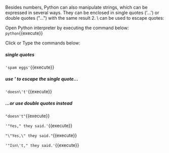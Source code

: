 
Besides numbers, Python can also manipulate strings, which can be expressed in several ways. They can be enclosed in single quotes ('...') or double quotes ("...") with the same result 2. \ can be used to escape quotes:

Open Python interpreter by executing the command below:
`python`{{execute}} 

Click or Type the commands below:

##### single quotes
`'spam eggs'`{{execute}} 

##### use \' to escape the single quote...
`'doesn\'t'`{{execute}} 

##### ...or use double quotes instead
`"doesn't"`{{execute}} 

`'"Yes," they said.'`{{execute}} 

`"\"Yes,\" they said."`{{execute}} 

`'"Isn\'t," they said.'`{{execute}} 



